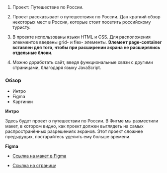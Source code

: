 1. Проект: Путешествие по России.

2. Проект рассказывает о путешествиях по России. Дан краткий обзор некоторых
   мест в России, которые стоит посетить российскому туристу.

3. В проекте использованы языки HTML и CSS. Для расположения элекментов
   введены grid- и flex- элементы. **Элемент page-container вставлен для того, чтобы при расширении экрана не расширялись отдельные блоки**.

4. Можно доработать сайт, введя функциональные связи с другими страницами,
   благодаря языку JavaScript.

### Обзор

- Интро
- Figma
- Картинки

**Интро**

Здесь будет проект о путешествии по России.
В Фигме мы разместили макет, в котором видно, как проект должен выглядеть на самых распространённых разрешениях экранов.
Этот проект сложнее предыдущих, постарайтесь уделить ему больше времени.

**Figma**

- [Ссылка на макет в Figma](https://www.figma.com/file/5S2WSbEFL6awjVWJ0NWL8Q/Sprint-3_-Russia-_-desktop-mobile?node-id=28503%3A0)

- [Ссылка на страницу](https://artemzbv.github.io/russian-travel/)

